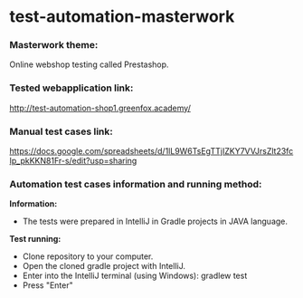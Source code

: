 # test-automation-masterwork

### Masterwork theme:  
Online webshop testing called Prestashop. 

### Tested webapplication link:  
http://test-automation-shop1.greenfox.academy/

### Manual test cases link:  
https://docs.google.com/spreadsheets/d/1lL9W6TsEgTTjIZKY7VVJrsZlt23fcIp_pkKKN81Fr-s/edit?usp=sharing

### Automation test cases information and running method:  
**Information:**  
 * The tests were prepared in IntelliJ in Gradle projects in JAVA language.

**Test running:**
 * Clone repository to your computer.
 * Open the cloned gradle project with IntelliJ.
 * Enter into the IntelliJ terminal (using Windows): gradlew test 
 * Press "Enter"